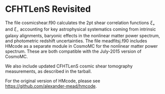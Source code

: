 # CFHTLenS Revisited

The file cosmicshear.f90 calculates the 2pt shear correlation functions $\xi_+$ and $\xi_-$ accounting for key astrophysical systematics coming from intrinsic galaxy alignments, baryonic effects in the nonlinear matter power spectrum, and photometric redshift uncertainties. The file meadfitsj.f90 includes HMcode as a separate module in CosmoMC for the nonlinear matter power spectrum. These are both compatible with the July-2015 version of CosmoMC. 

We also include updated CFHTLenS cosmic shear tomography measurements, as described in the tarball. 

For the original version of HMcode, please see https://github.com/alexander-mead/hmcode.
